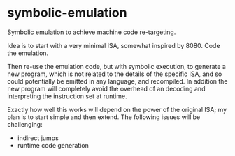 # symbolic-emulation

Symbolic emulation to achieve machine code re-targeting.

Idea is to start with a very minimal ISA, somewhat inspired by 8080.
Code the emulation.

Then re-use the emulation code, but with symbolic execution, to generate a new program, which is not related to the details of the specific ISA, and so could potentially be emitted in any language, and recompiled. In addition the new program will completely avoid the overhead of an decoding and interpreting the instruction set at runtime.

Exactly how well this works will depend on the power of the original ISA; my plan is to start simple and then extend. The following issues will be challenging:

- indirect jumps
- runtime code generation
